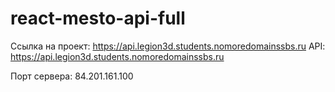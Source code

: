 # react-mesto-api-full

Ссылка на проект: https://api.legion3d.students.nomoredomainssbs.ru
API: https://api.legion3d.students.nomoredomainssbs.ru


Порт сервера: 84.201.161.100
